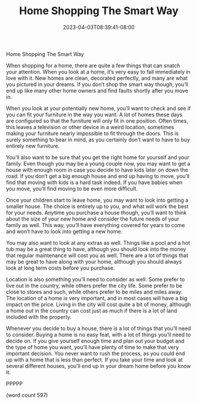 ﻿---
title: "Home Shopping The Smart Way"
date: 2023-04-03T08:39:41-08:00
description: "Real Estate Tips for Web Success"
featured_image: "/images/Real Estate.jpg"
tags: ["Real Estate"]
---

Home Shopping The Smart Way

When shopping for a home, there are quite a few things that can snatch your attention.  When you look at a home, it’s very easy to fall immediately in love with it.  New homes are clean, decorated perfectly, and many are what you pictured in your dreams.  If you don’t shop the smart way though, you’ll end up like many other home owners and find faults shortly after you move in.

When you look at your potentially new home, you’ll want to check and see if you can fit your furniture in the way you want.  A lot of homes these days are configured so that the furniture will only fit in one position.  Often times, this leaves a television or other device in a weird location, sometimes making your furniture nearly impossible to fit through the doors.  This is surely something to bear in mind, as you certainly don’t want to have to buy entirely new furniture.

You’ll also want to be sure that you get the right home for yourself and your family.  Even though you may be a young couple now, you may want to get a house with enough room in case you decide to have kids later on down the road.  If you don’t get a big enough house and end up having to move, you’ll find that moving with kids is a hard task indeed.  If you have babies when you move, you’ll find moving to be even more difficult.

Once your children start to leave home, you may want to look into getting a smaller house.  The choice is entirely up to you, and what will work the best for your needs.  Anytime you purchase a house though, you’ll want to think about the size of your new home and consider the future needs of your family as well.  This way, you’ll have everything covered for years to come and won’t have to look into getting a new home.

You may also want to look at any extras as well.  Things like a pool and a hot tub may be a great thing to have, although you should look into the money that regular maintenance will cost you as well.  There are a lot of things that may be great to have along with your home, although you should always look at long term costs before you purchase.

Location is also something you’ll need to consider as well.  Some prefer to live out in the country, while others prefer the city life.  Some prefer to be close to stores and such, while others prefer to be miles and miles away.  The location of a home is very important, and in most cases will have a big impact on the price.  Living in the city will cost quite a bit of money, although a home out in the country can cost just as much if there is a lot of land included with the property.  

Whenever you decide to buy a house, there is a lot of things that you’ll need to consider.  Buying a home is no easy feat, with a lot of things you’ll need to decide on.  If you give yourself enough time and plan out your budget and the type of home you want, you’ll have plenty of time to make that very important decision.  You never want to rush the process, as you could end up with a home that is less than perfect.  If you take your time and look at several different houses, you’ll end up in your dream home before you know it.

PPPPP

(word count 597)
